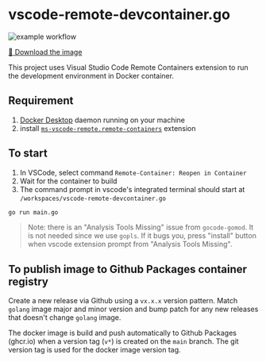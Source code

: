 # vscode-remote-devcontainer.go

![example workflow](https://github.com/simplestruct/vscode-remote-devcontainer.go/actions/workflows/publish-image.yaml/badge.svg)

[:link: Download the image](https://github.com/simplestruct/vscode-remote-devcontainer.go/pkgs/container/vscode-remote-devcontainer.go)

This project uses Visual Studio Code Remote Containers extension to run the development environment in Docker container.

## Requirement

1. [Docker Desktop](https://docs.docker.com/docker-for-mac/install/) daemon running on your machine
2. install [`ms-vscode-remote.remote-containers`](https://marketplace.visualstudio.com/items?itemName=ms-vscode-remote.remote-containers) extension

## To start

1. In VSCode, select command `Remote-Container: Reopen in Container`
2. Wait for the container to build
3. The command prompt in vscode's integrated terminal should start at `/workspaces/vscode-remote-devcontainer.go`

```sh
go run main.go
```

> Note: there is an "Analysis Tools Missing" issue from `gocode-gomod`. It is not needed since we use `gopls`. If it bugs you, press "install" button when vscode extension prompt from "Analysis Tools Missing".

## To publish image to Github Packages container registry

Create a new release via Github using a `vx.x.x` version pattern. Match `golang` image major and minor version and bump patch for any new releases that doesn't change `golang` image.

The docker image is build and push automatically to Github Packages (ghcr.io) when a version tag (`v*`) is created on the `main` branch. The git version tag is used for the docker image version tag.
